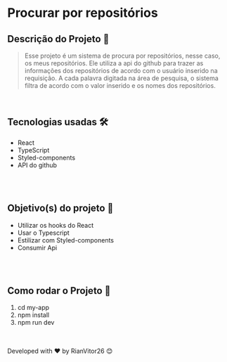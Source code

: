 # Procurar por repositórios

## Descrição do Projeto 📌
>Esse projeto é um sistema de procura por repositórios, nesse caso, os meus repositórios. Ele utiliza a api do github para trazer as informações dos repositórios de acordo com o usuário inserido na requisição. A cada palavra digitada na área de pesquisa, o sistema filtra de acordo com o valor inserido e os nomes dos repositórios.
>

<br>

## Tecnologias usadas 🛠 

* React
* TypeScript
* Styled-components
* API do github

<br>
<br>

## Objetivo(s) do projeto 🎯
- Utilizar os hooks do React
- Usar o Typescript
- Estilizar com Styled-components
- Consumir Api

<br>
<br>

## Como rodar o Projeto 🔑
1. cd my-app
2. npm install
3. npm run dev
<br>
<br>
Developed with ❤️ by RianVitor26 😊
